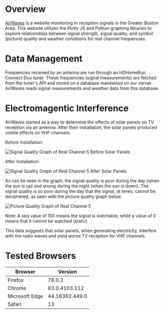 # Overview
[AirWaves](http://www.employees.org:58000/) is a website monitoring tv reception signals in the Greater Boston Area. This website utilizes the Plotly JS and Python graphing libraries to explore relationships between signal strength, signal quality, and symbol (picture) quality and weather conditions for real channel frequencies. 
# Data Management
Frequencies recieved by an antenna are run through an HDHomeRun Connect Duo tuner. These frequencies (signal measurements) are fetched from the tuner's API and stored on a database maintained on our server. AirWaves reads signal measurements and weather data from this database.
# Electromagentic Interference
AirWaves started as a way to determine the effects of solar panels on TV reception via an antenna. After their installation, the solar panels produced visible effects on VHF channels:

Before Installation:

![Signal Quality Graph of Real Channel 5 Before Solar Panels](http://www.employees.org/~ad4437/channel5snqBeforeSolar.JPG)

After Installation:

![Signal Quality Graph of Real Channel 5 After Solar Panels](http://www.employees.org/~ad4437/channel5snq.png)

As can be seen in the graph, the signal quality is poor during the day (when the sun is up) and strong during the night (when the sun is down). The signal quality is so poor during the day that the signal, at times, cannot be deciphered, as seen with the picture quality graph below.

![Picture Quality Graph of Real Channel 5](http://www.employees.org/~ad4437/channel5seq.png)

Note: A seq value of 100 means the signal is watchable, while a value of 0 means that it cannot be watched (static)

This data suggests that solar panels, when generating electricity, interfere with the radio waves and yield worse TV reception for VHF channels.

# Tested Browsers
| Browser         | Version         |
|-----------------|-----------------|
| Firefox         | 78.0.2          |
| Chrome          | 83.0.4103.112   |
| Microsoft Edge  | 44.18362.449.0  |
| Safari          | 13              |
